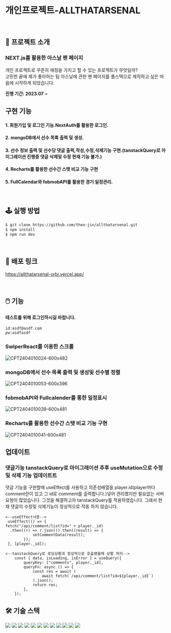 #   개인프로젝트-ALLTHATARSENAL


<!--  -->
<br />

## 📝 프로젝트 소개
### NEXT.js를 활용한 아스날 팬 페이지
개인 프로젝트로 꾸준히 애정을 가지고 할 수 있는 프로젝트가 무엇일까? </br>
고민한 끝에 제가 좋아하는 팀 아스날에 관한 팬 페이지를 풀스택으로 제작하고 싶은 마음에 시작하게 되었습니다. </br>
      
**진행 기간: 2023.07 ~**


## 구현 기능
<!--  -->

#### 1. 회원가입 및 로그인 기능.NextAuth를 활용한 로그인.
#### 2. mongoDB에서 선수 목록 출력 및 생성.
#### 3. 선수 정보 출력 및 선수당 댓글 출력,작성,수정,삭제기능 구현.(tanstackQuery로 마이그레이션 진행중 댓글 삭제및 수정 현재 기능 불가.)
#### 4. Recharts를 활용한 선수간 스탯 비교 기능 구현
#### 5. FullCalendar와 fobmobAPI를 활용한 경기 일정관리. 

<!--  -->
<br />

## 🕹️ 실행 방법

```sh
$ git clone https://github.com/theo-jin/allthatarsenal.git
$ npm install
$ npm run dev
```

<!--  -->
<br />

## 🔗 배포 링크

https://allthatarsenal-orbi.vercel.app/

<!--  -->
<br />

## 🖱️ 기능
#### 테스트를 위해 로그인하시길 바랍니다.
```
id:asdf@asdf.com
pw:asdfasdf
```

### SwiperReact를 이용한 스크롤 
![CPT2404010024-600x482](https://github.com/theo-jin/allthatarsenal/assets/83561523/be430768-ba9e-41c5-8684-7a0193bed63b)


### mongoDB에서 선수 목록 출력 및 생성및 선수별 정렬
![CPT2404010053-600x396](https://github.com/theo-jin/allthatarsenal/assets/83561523/212486a9-b8f1-427c-aeeb-53136cb59413)

### fobmobAPI와 Fullcalender를 통한 일정표시
![CPT2404010039-600x481](https://github.com/theo-jin/allthatarsenal/assets/83561523/0ab66c5f-98c0-43a8-aa18-32ee4ab4cf1b)



###  Recharts를 활용한 선수간 스탯 비교 기능 구현
![CPT2404010041-600x481](https://github.com/theo-jin/allthatarsenal/assets/83561523/db9ed50b-8bc4-4112-bca5-f2c3fbb9c701)

## 업데이트
### 댓글기능 tanstackQuery로 마이그레이션 추후 useMutation으로 수정및 삭제 기능 업데이트트
댓글 기능을 구현할때 useEffect를 사용하고 의존성배열을 player.id(player마다 comment란이 있고 그 id로 comment를 출력합니다.)넣어 관리했지만 필요없는 서버요청이 많았습니다. 그것을 해결하고자 tanstackQuery를 적용하였습니다.
그래서 현재 댓글의 수정및 삭제기능이 정상적으로 작동 하지 않습니다.
```
<--useEffect사용-->
 useEffect(() => {
fetch("/api/comment/list?id=" + player._id)
  .then((r) => r.json()).then((result) => {
 			setCommentData(result);
 		});
 }, [player._id]);

```
```
<--tanstackQuery로 로딩상황과 정상적으로 호출됐을때 상황 처리-->
	const { data, isLoading, isError } = useQuery({
		queryKey: ["comments", player._id],
		queryFn: async () => {
			const res = await (
				await fetch(`/api/comment/list?id=${player._id}`)
			).json();
			return res;
		},
	});
```
## 🛠️ 기술 스택

<!--
  Shield.io 배지 양식

  <img src= "https://img.shields.io/badge/라벨-색상?style=배지스타일&logo=로고이름&logoColor=로고색상">

  - 라벨: 임의의 이름
  - 색상: https://simpleicons.org/ 에서 검색한 로고의 색상코드 (# 제외하고 입력)
  - 배지 스타일: plastic, flat, flat-square, for-the-badge, social 중 하나 선택
  - 로고 이름: https://simpleicons.org/ 에서 검색한 로고의 이름
  - 로고 색상: 로고의 색상코드
-->
<p>
<!-- npm -->
<img src= "https://img.shields.io/badge/npm-CB3837?&logo=npm&logoColor=white">
  
<!-- NEXT.js -->
<img src= "https://img.shields.io/badge/Next.js-000000?&logo=Next.js&logoColor=white">
<!-- ReactQuery -->
<img src= "https://img.shields.io/badge/ReactQuery-FF4154?&logo=ReactQuery&logoColor=white">
<!-- NextAuth -->
<img src= "https://img.shields.io/badge/NextAuth-000000?&logo=Next.js&logoColor=white">
<!-- NEXTUI -->
<img src= "https://img.shields.io/badge/NextUI-000000?&logo=&logoColor=white">
<!-- MongoDB -->
<img src= "https://img.shields.io/badge/MongoDB-47A248?&logo=MongoDB&logoColor=white">
<!-- Typescript -->
<img src= "https://img.shields.io/badge/typescript-3178C6?&logo=typescript&logoColor=white">
<!-- Recharts-->
<img src="https://img.shields.io/badge/Recharts-FF6384?&logo=Recharts&logoColor=white">
<!-- emotion -->
<img src="https://img.shields.io/badge/emotion-D26AC2?&logoColor=white">
<!-- Vercel -->
<img src= "https://img.shields.io/badge/vercel-000000?&logo=vercel&logoColor=white">
<!-- Swiper -->
<img src= "https://img.shields.io/badge/Swiper-000000?&logoColor=white">
<!-- Fullcalender -->
<img src= "https://img.shields.io/badge/Fullcalender-3178C6?&logoColor=white">

</p>



  <!--  -->
  <br />
  



